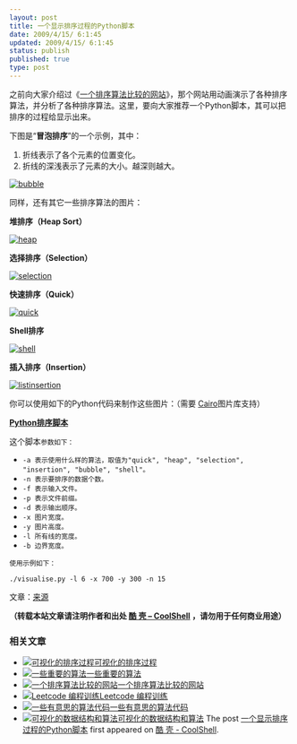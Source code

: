 ```yaml
---
layout: post
title: 一个显示排序过程的Python脚本
date: 2009/4/15/ 6:1:45
updated: 2009/4/15/ 6:1:45
status: publish
published: true
type: post
---
```


之前向大家介绍过《[一个排序算法比较的网站](https://coolshell.cn/articles/399.html)》，那个网站用动画演示了各种排序算法，并分析了各种排序算法。这里，要向大家推荐一个Python脚本，其可以把排序的过程给显示出来。


下图是“**冒泡排序**”的一个示例，其中：


1. 折线表示了各个元素的位置变化。
2. 折线的深浅表示了元素的大小。越深则越大。


[![bubble](https://coolshell.cn/wp-content/uploads/2009/04/bubble.png "bubble")](https://coolshell.cn/wp-content/uploads/2009/04/bubble.png)



同样，还有其它一些排序算法的图片：


**堆排序（Heap Sort）**


[![heap](https://coolshell.cn/wp-content/uploads/2009/04/heap.png "heap")](https://coolshell.cn/wp-content/uploads/2009/04/heap.png)


**选择排序（Selection）**


[![selection](https://coolshell.cn/wp-content/uploads/2009/04/selection.png "selection")](https://coolshell.cn/wp-content/uploads/2009/04/selection.png)


**快速排序（Quick）**


[![quick](https://coolshell.cn/wp-content/uploads/2009/04/quick.png "quick")](https://coolshell.cn/wp-content/uploads/2009/04/quick.png)


**Shell排序**


[![shell](https://coolshell.cn/wp-content/uploads/2009/04/shell.png "shell")](https://coolshell.cn/wp-content/uploads/2009/04/shell.png)


**插入排序（Insertion）**


[![listinsertion](https://coolshell.cn/wp-content/uploads/2009/04/listinsertion.png "listinsertion")](https://coolshell.cn/wp-content/uploads/2009/04/listinsertion.png)


你可以使用如下的Python代码来制作这些图片：（需要 [Cairo](http://cairographics.org/)图片库支持）


[**Python排序脚本**](https://coolshell.cn/wp-content/uploads/2009/04/visualise.py)


这个脚本`参数如下：`


* `-a 表示使用什么样的算法，取值为"quick", "heap", "selection", "insertion", "bubble", "shell"。`
* `-n 表示要排序的数据个数。`
* `-f 表示输入文件。`
* `-p 表示文件前缀。`
* `-d 表示输出顺序。`
* `-x 图片宽度。`
* `-y 图片高度。`
* `-l 所有线的宽度。`
* `-b 边界宽度。`


`使用示例如下：`



`./visualise.py -l 6 -x 700 -y 300 -n 15` 



文章：[来源](http://www.hatfulofhollow.com/posts/code/visualisingsorting/index.html)



**（转载本站文章请注明作者和出处 [酷 壳 – CoolShell](https://coolshell.cn/) ，请勿用于任何商业用途）**



### 相关文章

* [![可视化的排序过程](https://coolshell.cn/wp-content/plugins/wordpress-23-related-posts-plugin/static/thumbs/23.jpg)](https://coolshell.cn/articles/3933.html)[可视化的排序过程](https://coolshell.cn/articles/3933.html)
* [![一些重要的算法](https://coolshell.cn/wp-content/plugins/wordpress-23-related-posts-plugin/static/thumbs/0.jpg)](https://coolshell.cn/articles/2583.html)[一些重要的算法](https://coolshell.cn/articles/2583.html)
* [![一个排序算法比较的网站](https://coolshell.cn/wp-content/uploads/2009/04/sort-150x150.jpg)](https://coolshell.cn/articles/399.html)[一个排序算法比较的网站](https://coolshell.cn/articles/399.html)
* [![Leetcode 编程训练](https://coolshell.cn/wp-content/plugins/wordpress-23-related-posts-plugin/static/thumbs/29.jpg)](https://coolshell.cn/articles/12052.html)[Leetcode 编程训练](https://coolshell.cn/articles/12052.html)
* [![一些有意思的算法代码](https://coolshell.cn/wp-content/plugins/wordpress-23-related-posts-plugin/static/thumbs/23.jpg)](https://coolshell.cn/articles/6010.html)[一些有意思的算法代码](https://coolshell.cn/articles/6010.html)
* [![可视化的数据结构和算法](https://coolshell.cn/wp-content/plugins/wordpress-23-related-posts-plugin/static/thumbs/11.jpg)](https://coolshell.cn/articles/4671.html)[可视化的数据结构和算法](https://coolshell.cn/articles/4671.html)
The post [一个显示排序过程的Python脚本](https://coolshell.cn/articles/536.html) first appeared on [酷 壳 - CoolShell](https://coolshell.cn).